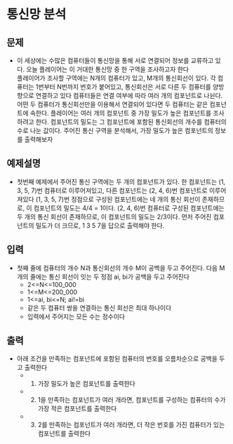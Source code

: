 # 통신망 분석

## 문제

- 이 세상에는 수많은 컴퓨터들이 통신망을 통해 서로 연결되어 정보를 교류하고 있다. 오늘 플레이어는 이 거대한 통신망 중 한 구역을 조사하고자 한다  
  플레이어가 조사할 구역에는 N개의 컴퓨터가 있고, M개의 통신회선이 있다. 각 컴퓨터는 1번부터 N번까지 번호가 붙어있고, 통신회선은 서로 다른 두 컴퓨터를 양방향으로 연결하고 있다
  컴퓨터들은 연결 여부에 따라 여러 개의 컴포넌트로 나뉜다. 어떤 두 컴퓨터가 통신회선만을 이용해서 연결되어 있다면 두 컴퓨터는 같은 컴포넌트에 속한다.
  플레이어는 여러 개의 컴포넌트 중 가장 밀도가 높은 컴포넌트를 조사하려고 한다. 컴포넌트의 밀도는 그 컴포넌트에 포함된 통신회선의 개수를 컴퓨터의 수로 나눈 값이다. 주어진 통신 구역을 분석해서, 가장 밀도가 높은 컴포넌트의 정보를 출력해보자

## 예제설명

- 첫번째 예제에서 주어진 통신 구역에는 두 개의 컴포넌트가 있다. 한 컴포넌트는 (1, 3, 5, 7)번 컴퓨터로 이루어져있고, 다른 컴포넌트는 (2, 4, 6)번 컴포넌트로 이루어져있다
  (1, 3, 5, 7)번 정점으로 구성된 컴포넌트에는 네 개의 통신 회선이 존재하므로, 이 컴포넌트의 밀도는 4/4 = 1이다. (2, 4, 6)번 컴퓨터로 구성된 컴포넌트에는 두 개의 통신 회선이 존재하므로, 이 컴포넌트의 밀도는 2/3이다. 먼저 주어진 컴포넌트의 밀도가 더 크므로, 1 3 5 7을 답으로 출력해야 한다.

## 입력

- 첫째 줄에 컴퓨터의 개수 N과 통신회선의 개수 M이 공백을 두고 주어진다. 다음 M개의 줄에는 통신 회선이 잇는 두 정점 ai, bi가 공백을 두고 주어진다
  - 2<=N<=100_000
  - 1<=M<=200_000
  - 1<=ai, bi<=N; ai!=bi
  - 같은 두 컴퓨터 쌍을 연결하는 통신 회선은 최대 하나이다
  - 입력에서 주어지는 모든 수는 정수이다

## 출력

- 아래 조건을 만족하는 컴포넌트에 포함된 컴퓨터의 번호를 오름차순으로 공백을 두고 출력한다
  - 1. 가장 밀도가 높은 컴포넌트를 출력한다
  - 2. 1을 만족하는 컴포넌트가 여러 개라면, 컴포넌트를 구성하는 컴퓨터의 수가 가장 적은 컴포넌트를 출력한다
  - 3. 2를 만족하는 컴포넌트가 여러 개라면, 더 작은 번호를 가진 컴퓨터가 있는 컴포넌트를 출력한다
